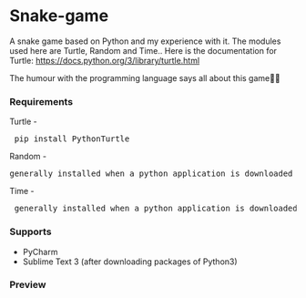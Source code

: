 # Snake-game
A snake game based on Python and my experience with it. The modules used here are Turtle, Random and Time.. Here is the documentation for Turtle: https://docs.python.org/3/library/turtle.html

The humour with the programming language says all about this game🐍🐍

### Requirements
Turtle - <pre> pip install PythonTurtle </pre>
Random - <pre> generally installed when a python application is downloaded </pre>
Time - <pre> generally installed when a python application is downloaded </pre>

### Supports
* PyCharm
* Sublime Text 3 (after downloading packages of Python3)

### Preview
